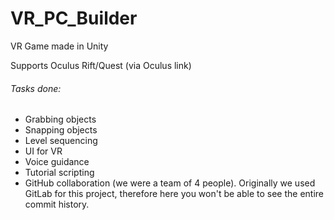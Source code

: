 # VR_PC_Builder

VR Game made in Unity

Supports Oculus Rift/Quest (via Oculus link)

###### Tasks done:
- Grabbing objects
- Snapping objects
- Level sequencing
- UI for VR
- Voice guidance
- Tutorial scripting
- GitHub collaboration (we were a team of 4 people). Originally we used GitLab for this project, therefore here you won't be able to see the entire commit history.
